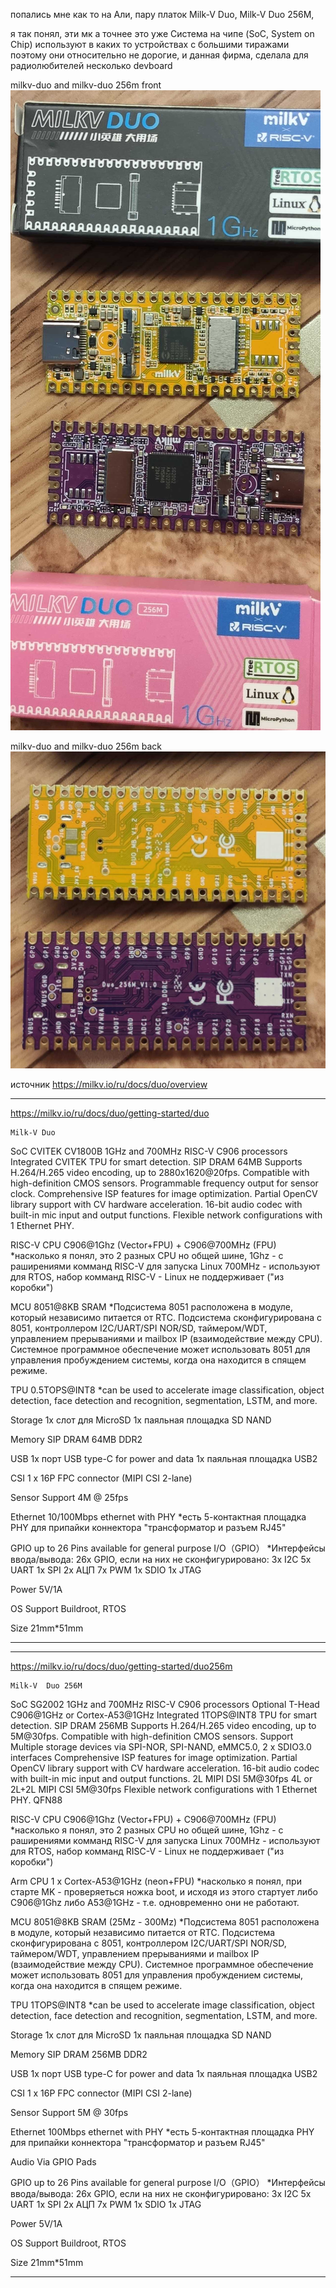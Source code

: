 
попались мне как то на Али, пару платок Milk-V Duo, Milk-V Duo 256M,

я так понял, эти мк а точнее это уже Система на чипе (SoC, System on Chip)
используют в каких то устройствах с большими тиражами
поэтому они относительно не дорогие, и данная фирма, сделала для радиолюбителей несколько devboard



milkv-duo and milkv-duo 256m front
![photo](jpg/milkv-duo%20front.jpg)

milkv-duo and milkv-duo 256m back
![photo](jpg/milkv-duo%20back.jpg)




источник https://milkv.io/ru/docs/duo/overview


*******************************************************************************
https://milkv.io/ru/docs/duo/getting-started/duo

	Milk-V Duo

SoC	CVITEK CV1800B
	1GHz and 700MHz RISC-V C906 processors
	Integrated CVITEK TPU for smart detection.
	SIP DRAM 64MB
	Supports H.264/H.265 video encoding, up to 2880x1620@20fps.
	Compatible with high-definition CMOS sensors.
	Programmable frequency output for sensor clock.
	Comprehensive ISP features for image optimization.
	Partial OpenCV library support with CV hardware acceleration.
	16-bit audio codec with built-in mic input and output functions.
	Flexible network configurations with 1 Ethernet PHY.

RISC-V CPU	C906@1Ghz (Vector+FPU)  +  C906@700MHz (FPU)
        *насколько я понял, это 2 разных CPU но общей шине,
         1Ghz - с раширениями комманд RISC-V для запуска Linux
         700MHz - используют для RTOS, набор комманд RISC-V - Linux не поддерживает ("из коробки")

MCU	8051@8KB SRAM
        *Подсистема 8051 расположена в модуле, который независимо питается от RTC. 
	Подсистема сконфигурирована с 8051, контроллером I2C/UART/SPI NOR/SD, таймером/WDT,
	управлением прерываниями и mailbox IP (взаимодействие между CPU).
	Системное программное обеспечение может использовать 8051 для управления
	пробуждением системы, когда она находится в спящем режиме.



TPU	0.5TOPS@INT8
         *can be used to accelerate image classification, object detection,
         face detection and recognition, segmentation, LSTM, and more.

Storage	1x слот для MicroSD
        1x паяльная площадка SD NAND

Memory	SIP DRAM 64MB DDR2

USB	1х порт USB type-C for power and data
        1x паяльная площадка USB2

CSI	1 x 16P FPC connector (MIPI CSI 2-lane)


Sensor Support	4M @ 25fps

Ethernet	10/100Mbps ethernet with PHY
         *есть 5-контактная площадка PHY для припайки коннектора "трансформатор и разъем RJ45"

GPIO	up to 26 Pins available for general purpose I/O（GPIO）
        *Интерфейсы ввода/вывода:
	26x GPIO, если на них не сконфигурировано:
	 3x I2C
         5x UART
         1x SPI
	 2x АЦП
         7x PWM
	 1x SDIO
         1x JTAG

Power	5V/1A

OS Support	Buildroot, RTOS

Size	21mm*51mm
*******************************************************************************

*******************************************************************************
https://milkv.io/ru/docs/duo/getting-started/duo256m

	Milk-V  Duo 256M

SoC	SG2002
	1GHz and 700MHz RISC-V C906 processors
	Optional T-Head C906@1GHz or Cortex-A53@1GHz
	Integrated 1TOPS@INT8 TPU for smart detection.
	SIP DRAM 256MB
	Supports H.264/H.265 video encoding, up to 5M@30fps.
	Compatible with high-definition CMOS sensors.
	Support Multiple storage devices via SPI-NOR, SPI-NAND, eMMC5.0, 2 x SDIO3.0 interfaces
	Comprehensive ISP features for image optimization.
	Partial OpenCV library support with CV hardware acceleration.
	16-bit audio codec with built-in mic input and output functions.
	2L MIPI DSI 5M@30fps
	4L or 2L+2L MIPI CSI 5M@30fps
	Flexible network configurations with 1 Ethernet PHY.
	QFN88

RISC-V CPU  C906@1Ghz (Vector+FPU)  +  C906@700MHz (FPU)
        *насколько я понял, это 2 разных CPU но общей шине,
         1Ghz - с раширениями комманд RISC-V для запуска Linux
         700MHz - используют для RTOS, набор комманд RISC-V - Linux не поддерживает ("из коробки")

Arm CPU	1 x Cortex-A53@1GHz (neon+FPU)
	*насколько я понял, при старте MK - проверяеться ножка boot, и исходя из этого
         стартует либо C906@1Ghz либо A53@1GHz - т.е. одновременно они не работают.

MCU	8051@8KB SRAM  (25Mz - 300Mz)
        *Подсистема 8051 расположена в модуле, который независимо питается от RTC. 
	Подсистема сконфигурирована с 8051, контроллером I2C/UART/SPI NOR/SD, таймером/WDT,
	управлением прерываниями и mailbox IP (взаимодействие между CPU).
	Системное программное обеспечение может использовать 8051 для управления
	пробуждением системы, когда она находится в спящем режиме.

TPU	1TOPS@INT8
         *can be used to accelerate image classification, object detection,
         face detection and recognition, segmentation, LSTM, and more.

Storage	1x слот для MicroSD
        1x паяльная площадка SD NAND

Memory	SIP DRAM 256MB DDR2

USB	1х порт USB type-C for power and data
        1x паяльная площадка USB2

CSI	1 x 16P FPC connector (MIPI CSI 2-lane)

Sensor Support	5M @ 30fps

Ethernet	100Mbps ethernet with PHY
         *есть 5-контактная площадка PHY для припайки коннектора "трансформатор и разъем RJ45"

Audio	Via GPIO Pads

GPIO	up to 26 Pins available for general purpose I/O（GPIO）
        *Интерфейсы ввода/вывода:
	26x GPIO, если на них не сконфигурировано:
	 3x I2C
         5x UART
         1x SPI
	 2x АЦП
         7x PWM
	 1x SDIO
         1x JTAG

Power	5V/1A

OS Support	Buildroot, RTOS

Size	21mm*51mm
*******************************************************************************






